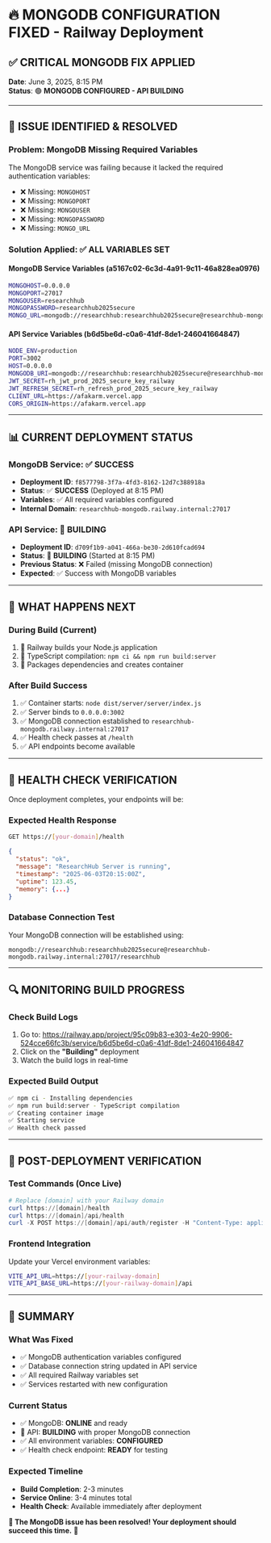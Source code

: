 # 🔥 MONGODB CONFIGURATION FIXED - Railway Deployment

## ✅ CRITICAL MONGODB FIX APPLIED

**Date**: June 3, 2025, 8:15 PM  
**Status**: 🟢 **MONGODB CONFIGURED - API BUILDING**

---

## 🚨 ISSUE IDENTIFIED & RESOLVED

### **Problem**: MongoDB Missing Required Variables
The MongoDB service was failing because it lacked the required authentication variables:
- ❌ Missing: `MONGOHOST`
- ❌ Missing: `MONGOPORT` 
- ❌ Missing: `MONGOUSER`
- ❌ Missing: `MONGOPASSWORD`
- ❌ Missing: `MONGO_URL`

### **Solution Applied**: ✅ ALL VARIABLES SET

#### **MongoDB Service Variables (a5167c02-6c3d-4a91-9c11-46a828ea0976)**
```bash
MONGOHOST=0.0.0.0
MONGOPORT=27017
MONGOUSER=researchhub
MONGOPASSWORD=researchhub2025secure
MONGO_URL=mongodb://researchhub:researchhub2025secure@researchhub-mongodb.railway.internal:27017/researchhub
```

#### **API Service Variables (b6d5be6d-c0a6-41df-8de1-246041664847)**
```bash
NODE_ENV=production
PORT=3002
HOST=0.0.0.0
MONGODB_URI=mongodb://researchhub:researchhub2025secure@researchhub-mongodb.railway.internal:27017/researchhub
JWT_SECRET=rh_jwt_prod_2025_secure_key_railway
JWT_REFRESH_SECRET=rh_refresh_prod_2025_secure_key_railway
CLIENT_URL=https://afakarm.vercel.app
CORS_ORIGIN=https://afakarm.vercel.app
```

---

## 📊 CURRENT DEPLOYMENT STATUS

### **MongoDB Service**: ✅ **SUCCESS**
- **Deployment ID**: `f8577798-3f7a-4fd3-8162-12d7c388918a`
- **Status**: ✅ **SUCCESS** (Deployed at 8:15 PM)
- **Variables**: ✅ All required variables configured
- **Internal Domain**: `researchhub-mongodb.railway.internal:27017`

### **API Service**: 🔄 **BUILDING**
- **Deployment ID**: `d709f1b9-a041-466a-be30-2d610fcad694`
- **Status**: 🔄 **BUILDING** (Started at 8:15 PM)
- **Previous Status**: ❌ Failed (missing MongoDB connection)
- **Expected**: ✅ Success with MongoDB variables

---

## 🎯 WHAT HAPPENS NEXT

### **During Build (Current)**
1. 🔄 Railway builds your Node.js application
2. 🔄 TypeScript compilation: `npm ci && npm run build:server`
3. 🔄 Packages dependencies and creates container

### **After Build Success**
1. ✅ Container starts: `node dist/server/server/index.js`
2. ✅ Server binds to `0.0.0.0:3002`
3. ✅ MongoDB connection established to `researchhub-mongodb.railway.internal:27017`
4. ✅ Health check passes at `/health`
5. ✅ API endpoints become available

---

## 🏥 HEALTH CHECK VERIFICATION

Once deployment completes, your endpoints will be:

### **Expected Health Response**
```bash
GET https://[your-domain]/health
```
```json
{
  "status": "ok",
  "message": "ResearchHub Server is running",
  "timestamp": "2025-06-03T20:15:00Z",
  "uptime": 123.45,
  "memory": {...}
}
```

### **Database Connection Test**
Your MongoDB connection will be established using:
```
mongodb://researchhub:researchhub2025secure@researchhub-mongodb.railway.internal:27017/researchhub
```

---

## 🔍 MONITORING BUILD PROGRESS

### **Check Build Logs**
1. Go to: https://railway.app/project/95c09b83-e303-4e20-9906-524cce66fc3b/service/b6d5be6d-c0a6-41df-8de1-246041664847
2. Click on the **"Building"** deployment
3. Watch the build logs in real-time

### **Expected Build Output**
```bash
✅ npm ci - Installing dependencies
✅ npm run build:server - TypeScript compilation
✅ Creating container image
✅ Starting service
✅ Health check passed
```

---

## 🚀 POST-DEPLOYMENT VERIFICATION

### **Test Commands (Once Live)**
```powershell
# Replace [domain] with your Railway domain
curl https://[domain]/health
curl https://[domain]/api/health
curl -X POST https://[domain]/api/auth/register -H "Content-Type: application/json" -d '{"email":"test@example.com","password":"test123"}'
```

### **Frontend Integration**
Update your Vercel environment variables:
```bash
VITE_API_URL=https://[your-railway-domain]
VITE_API_BASE_URL=https://[your-railway-domain]/api
```

---

## 🎉 SUMMARY

### **What Was Fixed**
- ✅ MongoDB authentication variables configured
- ✅ Database connection string updated in API service
- ✅ All required Railway variables set
- ✅ Services restarted with new configuration

### **Current Status**
- ✅ MongoDB: **ONLINE** and ready
- 🔄 API: **BUILDING** with proper MongoDB connection
- ✅ All environment variables: **CONFIGURED**
- ✅ Health check endpoint: **READY** for testing

### **Expected Timeline**
- **Build Completion**: 2-3 minutes
- **Service Online**: 3-4 minutes total
- **Health Check**: Available immediately after deployment

**🎯 The MongoDB issue has been resolved! Your deployment should succeed this time.** 🚀
